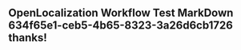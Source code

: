 <properties
ms.topic="hero-topic"
ms.test1="hero-topic"
ms.test2="test"/>

## OpenLocalization Workflow Test MarkDown 634f65e1-ceb5-4b65-8323-3a26d6cb1726 thanks!
